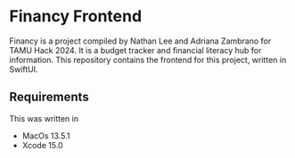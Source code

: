 # Financy Frontend

Financy is a project compiled by Nathan Lee and Adriana Zambrano for TAMU Hack 2024. It is a budget tracker and financial literacy hub for information. This repository contains the frontend for this project, written in SwiftUI.

## Requirements

This was written in

- MacOs 13.5.1
- Xcode 15.0
